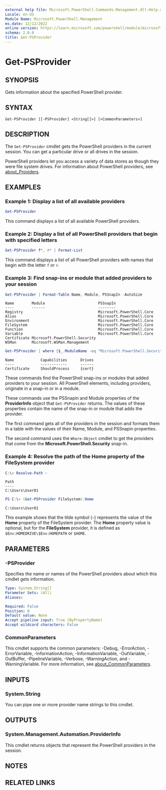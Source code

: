 ```yaml
---
external help file: Microsoft.PowerShell.Commands.Management.dll-Help.xml
Locale: en-US
Module Name: Microsoft.PowerShell.Management
ms.date: 12/12/2022
online version: https://learn.microsoft.com/powershell/module/microsoft.powershell.management/get-psprovider?view=powershell-7.6&WT.mc_id=ps-gethelp
schema: 2.0.0
title: Get-PSProvider
---
```


# Get-PSProvider

## SYNOPSIS
Gets information about the specified PowerShell provider.

## SYNTAX

```
Get-PSProvider [[-PSProvider] <String[]>] [<CommonParameters>]
```

## DESCRIPTION

The `Get-PSProvider` cmdlet gets the PowerShell providers in the current session. You can get a
particular drive or all drives in the session.

PowerShell providers let you access a variety of data stores as though they were file system drives.
For information about PowerShell providers, see
[about_Providers](../Microsoft.PowerShell.Core/About/about_Providers.md).

## EXAMPLES

### Example 1: Display a list of all available providers

```powershell
Get-PSProvider
```

This command displays a list of all available PowerShell providers.

### Example 2: Display a list of all PowerShell providers that begin with specified letters

```powershell
Get-PSProvider f*, r* | Format-List
```

This command displays a list of all PowerShell providers with names that begin with the letter `f`
or `r`.

### Example 3: Find snap-ins or module that added providers to your session

```powershell
Get-PSProvider | Format-Table Name, Module, PSSnapIn -AutoSize
```

```Output
Name        Module                        PSSnapIn
----        ------                        --------
Registry                                  Microsoft.PowerShell.Core
Alias                                     Microsoft.PowerShell.Core
Environment                               Microsoft.PowerShell.Core
FileSystem                                Microsoft.PowerShell.Core
Function                                  Microsoft.PowerShell.Core
Variable                                  Microsoft.PowerShell.Core
Certificate Microsoft.PowerShell.Security
WSMan       Microsoft.WSMan.Management
```

```powershell
Get-PSProvider | where {$_.ModuleName -eq "Microsoft.PowerShell.Security"}
```

```Output
Name            Capabilities      Drives
----            ------------      ------
Certificate     ShouldProcess     {cert}
```

These commands find the PowerShell snap-ins or modules that added providers to your session.
All PowerShell elements, including providers, originate in a snap-in or in a module.

These commands use the PSSnapin and Module properties of the **ProviderInfo** object that
`Get-PSProvider` returns. The values of these properties contain the name of the snap-in or module
that adds the provider.

The first command gets all of the providers in the session and formats them in a table with the
values of their Name, Module, and PSSnapin properties.

The second command uses the `Where-Object` cmdlet to get the providers that come from the
**Microsoft.PowerShell.Security** snap-in.

### Example 4: Resolve the path of the Home property of the FileSystem provider

```powershell
C:\> Resolve-Path ~
```

```Output
Path
----
C:\Users\User01
```

```powershell
PS C:\> (Get-PSProvider FileSystem).Home
```

```Output
C:\Users\User01
```

This example shows that the tilde symbol (`~`) represents the value of the **Home** property of the
FileSystem provider. The **Home** property value is optional, but for the **FileSystem** provider,
it is defined as `$Env:HOMEDRIVE\$Env:HOMEPATH` or `$HOME`.

## PARAMETERS

### -PSProvider

Specifies the name or names of the PowerShell providers about which this cmdlet gets information.

```yaml
Type: System.String[]
Parameter Sets: (All)
Aliases:

Required: False
Position: 0
Default value: None
Accept pipeline input: True (ByPropertyName)
Accept wildcard characters: False
```

### CommonParameters

This cmdlet supports the common parameters: -Debug, -ErrorAction, -ErrorVariable,
-InformationAction, -InformationVariable, -OutVariable, -OutBuffer, -PipelineVariable, -Verbose,
-WarningAction, and -WarningVariable. For more information, see
[about_CommonParameters](../Microsoft.PowerShell.Core/About/about_CommonParameters.md).

## INPUTS

### System.String

You can pipe one or more provider name strings to this cmdlet.

## OUTPUTS

### System.Management.Automation.ProviderInfo

This cmdlet returns objects that represent the PowerShell providers in the session.

## NOTES

## RELATED LINKS
